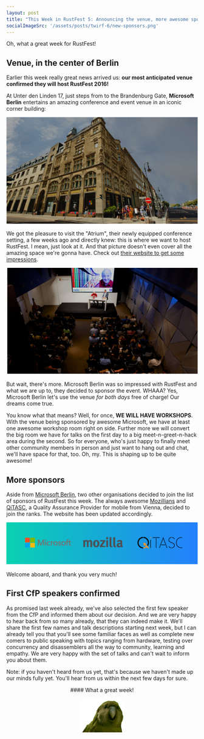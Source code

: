 ```yaml
---
layout: post
title: "This Week in RustFest 5: Announcing the venue, more awesome sponsors and first CfP speaker confirmed"
socialImageSrc: '/assets/posts/twirf-6/new-sponsors.png'
---
```


Oh, what a great week for RustFest!

## Venue, in the center of Berlin

Earlier this week really great news arrived us: **our most anticipated venue confirmed they will host RustFest 2016!**

At Unter den Linden 17, just steps from to the Brandenburg Gate, **Microsoft Berlin** entertains an amazing conference and event venue in an iconic corner building:

![RustFest Venue 2016](/assets/posts/twirf-6/venue-house.png)


We got the pleasure to visit the "Atrium", their newly equipped conference setting, a few weeks ago and directly knew: this is where we want to host RustFest. I mean, just look at it. And that picture doesn't even cover all the amazing space we're gonna have. Check out [their website to get some impressions](https://www.microsoft-berlin.de/de-de/berlin/).


![RustFest Venue 2016](/assets/posts/twirf-6/venue-room.png)


But wait, there's more. Microsoft Berlin was so impressed with RustFest and what we are up to, they decided to sponsor the event. WHAAA? Yes, Microsoft Berlin let's use the venue _for both days_ free of charge! Our dreams come true.

You know what that means? Well, for once, **WE WILL HAVE WORKSHOPS**. With the venue being sponsored by awesome Microsoft, we have at least one awesome workshop room right on side. Further more we will convert the big room we have for talks on the first day to a big meet-n-greet-n-hack area during the second. So for everyone, who's just happy to finally meet other community members in person and just want to hang out and chat, we'll have space for that, too. Oh, my. This is shaping up to be quite awesome!


## More sponsors

Aside from [Microsoft Berlin](https://www.microsoft-berlin.de/de-de/berlin/), two other organisations decided to join the list of sponsors of RustFest this week. The always awesome [Mozillians](https://www.mozilla.org/en-US/) and [QiTASC](http://www.qitasc.at/), a Quality Assurance Provider for mobile from Vienna, decided to join the ranks. The website has been updated accordingly.

![New Sponsors](/assets/posts/twirf-6/new-sponsors.png)

Welcome aboard, and thank you very much!


## First CfP speakers confirmed

As promised last week already, we've also selected the first few speaker from the CfP and informed them about our decision. And we are very happy to hear back from so many already, that they can indeed make it. We'll share the first few names and talk descriptions starting next week, but I can already tell you that you'll see some familiar faces as well as complete new comers to public speaking with topics ranging from hardware, testing over concurrency and disassemblers all the way to community, learning and empathy. We are very happy with the set of talks and can't wait to inform you about them.

Note: if you haven't heard from us yet, that's because we haven't made up our minds fully yet. You'll hear from us within the next few days for sure.

<div style="text-align: center" markdown="1">
#### What a great week!

[![](/assets/posts/twirf-6/sirocco.gif)](http://cultofthepartyparrot.com/)
</div>
